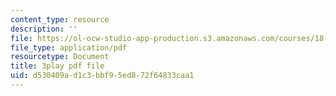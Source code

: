 ```yaml
---
content_type: resource
description: ''
file: https://ol-ocw-studio-app-production.s3.amazonaws.com/courses/18-01sc-single-variable-calculus-fall-2010/d530409ad1c3bbf95ed872f64833caa1_zsKdRjP91Fs.pdf
file_type: application/pdf
resourcetype: Document
title: 3play pdf file
uid: d530409a-d1c3-bbf9-5ed8-72f64833caa1
---
```

